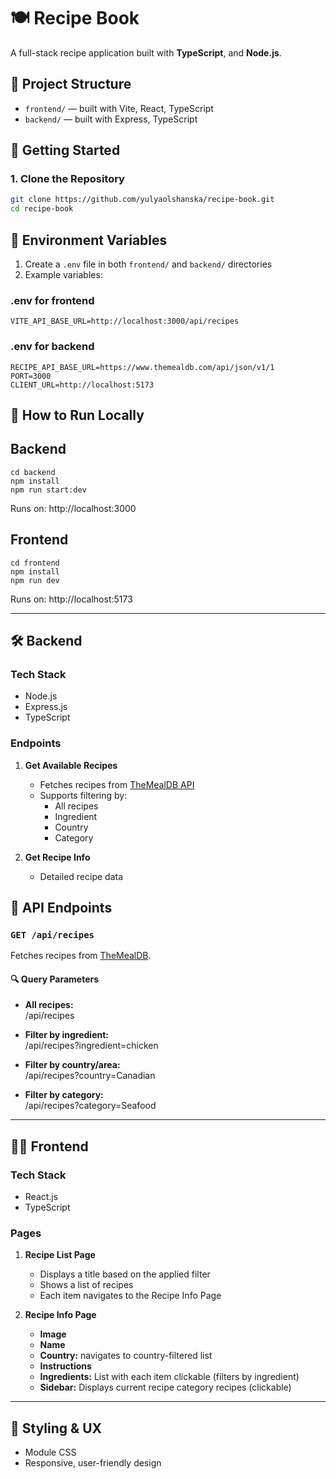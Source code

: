 # 🍽️ Recipe Book

A full-stack recipe application built with  **TypeScript**, and **Node.js**.

## 🧩 Project Structure

- `frontend/` — built with Vite, React, TypeScript
- `backend/` — built with Express, TypeScript

## 🚀 Getting Started

### 1. Clone the Repository

```bash
git clone https://github.com/yulyaolshanska/recipe-book.git
cd recipe-book
```

## 🔐 Environment Variables

1. Create a `.env` file in both `frontend/` and `backend/` directories
2. Example variables:
  ### .env for frontend

```
VITE_API_BASE_URL=http://localhost:3000/api/recipes
```

### .env for backend

```
RECIPE_API_BASE_URL=https://www.themealdb.com/api/json/v1/1
PORT=3000
CLIENT_URL=http://localhost:5173
```

## 🧪 How to Run Locally
## Backend
```
cd backend
npm install
npm run start:dev
```

Runs on: http://localhost:3000

## Frontend
```
cd frontend
npm install
npm run dev
```

Runs on: http://localhost:5173

---
## 🛠 Backend

### Tech Stack

- Node.js
- Express.js
- TypeScript

### Endpoints

1. **Get Available Recipes**
   - Fetches recipes from [TheMealDB API](https://www.themealdb.com/api.php)
   - Supports filtering by:
     - All recipes
     - Ingredient
     - Country
     - Category

2. **Get Recipe Info**
   - Detailed recipe data


## 📡 API Endpoints

### `GET /api/recipes`

Fetches recipes from [TheMealDB](https://www.themealdb.com/api.php).

#### 🔍 Query Parameters

- **All recipes:**  
/api/recipes

- **Filter by ingredient:**  
/api/recipes?ingredient=chicken

- **Filter by country/area:**  
/api/recipes?country=Canadian

- **Filter by category:**  
/api/recipes?category=Seafood
---

## 🧑‍🍳 Frontend

### Tech Stack

- React.js
- TypeScript

### Pages

1. **Recipe List Page**
   - Displays a title based on the applied filter
   - Shows a list of recipes
   - Each item navigates to the Recipe Info Page

2. **Recipe Info Page**
   - **Image** 
   - **Name** 
   - **Country:** navigates to country-filtered list
   - **Instructions** 
   - **Ingredients:** List with each item clickable (filters by ingredient)
   - **Sidebar:** Displays current recipe category recipes (clickable)

---

## 🎨 Styling & UX

- Module CSS 
- Responsive, user-friendly design 




